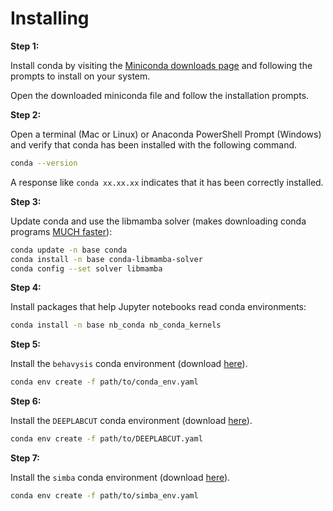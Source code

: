 # Installing

**Step 1:**

Install conda by visiting the [Miniconda downloads page](https://docs.conda.io/en/latest/miniconda.html) and following the prompts to install on your system.

Open the downloaded miniconda file and follow the installation prompts.

**Step 2:**

Open a terminal (Mac or Linux) or Anaconda PowerShell Prompt (Windows) and verify that conda has been installed with the following command.

```zsh
conda --version
```

A response like `conda xx.xx.xx` indicates that it has been correctly installed.

**Step 3:**

Update conda and use the libmamba solver (makes downloading conda programs [MUCH faster](https://www.anaconda.com/blog/a-faster-conda-for-a-growing-community)):

```zsh
conda update -n base conda
conda install -n base conda-libmamba-solver
conda config --set solver libmamba
```

**Step 4:**

Install packages that help Jupyter notebooks read conda environments:

```zsh
conda install -n base nb_conda nb_conda_kernels
```

**Step 5:**

Install the `behavysis` conda environment (download [here](https://github.com/tlee08/behavysis/blob/main/conda_env.yaml)).

```zsh
conda env create -f path/to/conda_env.yaml
```

**Step 6:**

Install the `DEEPLABCUT` conda environment (download [here](https://github.com/DeepLabCut/DeepLabCut/blob/main/conda-environments/DEEPLABCUT.yaml)).

```zsh
conda env create -f path/to/DEEPLABCUT.yaml
```

**Step 7:**

Install the `simba` conda environment (download [here](https://github.com/tlee08/behavysis/blob/main/simba_env.yaml)).

```zsh
conda env create -f path/to/simba_env.yaml
```
